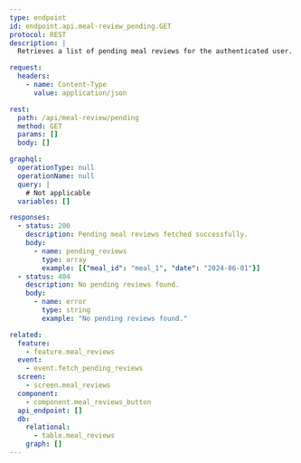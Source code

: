 ```yaml
---
type: endpoint
id: endpoint.api.meal-review_pending.GET
protocol: REST
description: |
  Retrieves a list of pending meal reviews for the authenticated user.

request:
  headers:
    - name: Content-Type
      value: application/json

rest:
  path: /api/meal-review/pending
  method: GET
  params: []
  body: []

graphql:
  operationType: null
  operationName: null
  query: |
    # Not applicable
  variables: []

responses:
  - status: 200
    description: Pending meal reviews fetched successfully.
    body:
      - name: pending_reviews
        type: array
        example: [{"meal_id": "meal_1", "date": "2024-06-01"}]
  - status: 404
    description: No pending reviews found.
    body:
      - name: error
        type: string
        example: "No pending reviews found."

related:
  feature:
    - feature.meal_reviews
  event:
    - event.fetch_pending_reviews
  screen:
    - screen.meal_reviews
  component:
    - component.meal_reviews_button
  api_endpoint: []
  db:
    relational:
      - table.meal_reviews
    graph: []
---
```

